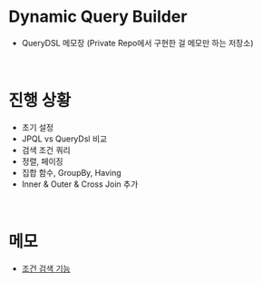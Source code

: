 # Dynamic Query Builder
- QueryDSL 메모장 (Private Repo에서 구현한 걸 메모만 하는 저장소)

<br>

# 진행 상황
- 초기 설정
- JPQL vs QueryDsl 비교
- 검색 조건 쿼리
- 정렬, 페이징
- 집합 함수, GroupBy, Having
- Inner & Outer & Cross Join 추가

<br>

# 메모
- [조건 검색 기능](https://github.com/spacedustz/Query-Builder/blob/main/src/main/kotlin/com/querybuilder/Description/Search-Admin.md)